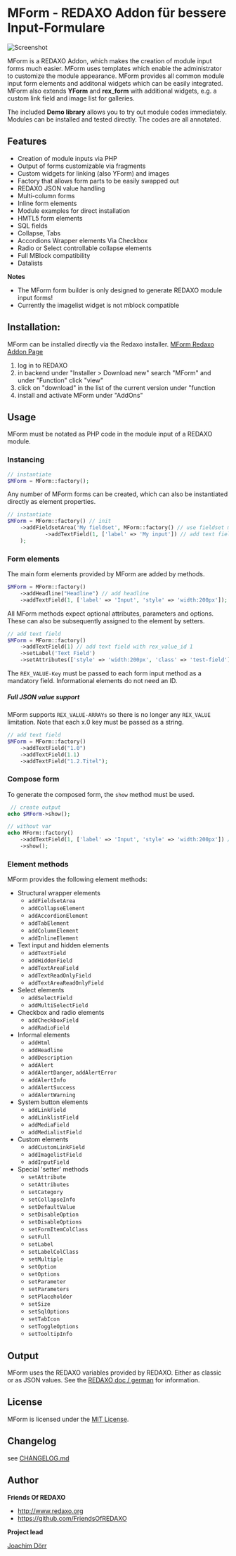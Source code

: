 # MForm - REDAXO Addon für bessere Input-Formulare

![Screenshot](https://github.com/FriendsOfREDAXO/mform/blob/assets/screen_mform7.png?raw=true)

MForm is a REDAXO Addon, which makes the creation of module input forms much easier. MForm uses templates which enable the administrator to customize the module appearance. MForm provides all common module input form elements and additonal widgets which can be easily integrated. MForm also extends **YForm** and **rex_form** with additional widgets, e.g. a custom link field and image list for galleries. 

The included **Demo library** allows you to try out module codes immediately. Modules can be installed and tested directly. The codes are all annotated. 

## Features

- Creation of module inputs via PHP
- Output of forms customizable via fragments
- Custom widgets for linking (also YForm) and images
- Factory that allows form parts to be easily swapped out 
- REDAXO JSON value handling
- Multi-column forms
- Inline form elements
- Module examples for direct installation
- HMTL5 form elements 
- SQL fields
- Collapse, Tabs 
- Accordions Wrapper elements Via Checkbox 
- Radio or Select controllable collapse elements
- Full MBlock compatibility
- Datalists 

**Notes**

* The MForm form builder is only designed to generate REDAXO module input forms!
* Currently the imagelist widget is not mblock compatible


## Installation:

MForm can be installed directly via the Redaxo installer. [MForm Redaxo Addon Page](http://www.redaxo.org/de/download/addons/?addon_id=967&searchtxt=mform&cat_id=-1)

1. log in to REDAXO
2. in backend under "Installer > Download new" search "MForm" and under "Function" click "view"
3. click on "download" in the list of the current version under "function
4. install and activate MForm under "AddOns"


## Usage

MForm must be notated as PHP code in the module input of a REDAXO module.


### Instancing 

```php
// instantiate
$MForm = MForm::factory();
```

Any number of MForm forms can be created, which can also be instantiated directly as element properties.

```php
// instantiate
$MForm = MForm::factory() // init 
    ->addFieldsetArea('My fieldset', MForm::factory() // use fieldset method and init new mform instance 
            ->addTextField(1, ['label' => 'My input']) // add text field with rex_value_id 1 and label attribute
    );
```

### Form elements

The main form elements provided by MForm are added by methods.

```php
$MForm = MForm::factory()
    ->addHeadline("Headline") // add headline
    ->addTextField(1, ['label' => 'Input', 'style' => 'width:200px']); // add text field with rex_value_id 1
```

All MForm methods expect optional attributes, parameters and options. These can also be subsequently assigned to the element by setters.

```php
// add text field
$MForm = MForm::factory()
    ->addTextField(1) // add text field with rex_value_id 1
    ->setLabel('Text Field') 
    ->setAttributes(['style' => 'width:200px', 'class' => 'test-field']);
```
The `REX_VALUE-Key` must be passed to each form input method as a mandatory field. Informational elements do not need an ID.

##### Full JSON value support

MForm supports `REX_VALUE-ARRAYs` so there is no longer any `REX_VALUE` limitation. Note that each x.0 key must be passed as a string.

```php
// add text field
$MForm = MForm::factory()
    ->addTextField("1.0")
    ->addTextField(1.1)
    ->addTextField("1.2.Titel");
```

### Compose form

To generate the composed form, the `show` method must be used.

```php
 // create output
echo $MForm->show();

// without var
echo MForm::factory()
    ->addTextField(1, ['label' => 'Input', 'style' => 'width:200px']) // add text field with rex_value_id 1
    ->show();
```

### Element methods

MForm provides the following element methods:

* Structural wrapper elements
  * `addFieldsetArea`
  * `addCollapseElement`
  * `addAccordionElement`
  * `addTabElement`
  * `addColumnElement`
  * `addInlineElement`
* Text input and hidden elements
  * `addTextField`
  * `addHiddenField`
  * `addTextAreaField`
  * `addTextReadOnlyField`
  * `addTextAreaReadOnlyField`
* Select elements
  * `addSelectField`
  * `addMultiSelectField`
* Checkbox and radio elements
  * `addCheckboxField`
  * `addRadioField`
* Informal elements
  * `addHtml`
  * `addHeadline`
  * `addDescription`
  * `addAlert`
  * `addAlertDanger`, `addAlertError`
  * `addAlertInfo`
  * `addAlertSuccess`
  * `addAlertWarning`
* System button elements
  * `addLinkField`
  * `addLinklistField`
  * `addMediaField`
  * `addMedialistField`
* Custom elements 
  * `addCustomLinkField`
  * `addImagelistField`
  * `addInputField`
* Special 'setter' methods
  * `setAttribute`
  * `setAttributes`
  * `setCategory`
  * `setCollapseInfo`
  * `setDefaultValue`
  * `setDisableOption`
  * `setDisableOptions`
  * `setFormItemColClass`
  * `setFull`
  * `setLabel`
  * `setLabelColClass`
  * `setMultiple`
  * `setOption`
  * `setOptions`
  * `setParameter`
  * `setParameters`
  * `setPlaceholder`
  * `setSize`
  * `setSqlOptions`
  * `setTabIcon`
  * `setToggleOptions`
  * `setTooltipInfo`

## Output 

MForm uses the REDAXO variables provided by REDAXO. Either as classic or as JSON values. 
See the [REDAXO doc / german](https://www.redaxo.org/doku/main/redaxo-variablen) for information.

## License

MForm is licensed under the [MIT License](LICENSE.md).

## Changelog

see [CHANGELOG.md](https://github.com/FriendsOfREDAXO/mform/blob/master/CHANGELOG.md)

## Author

**Friends Of REDAXO**

* http://www.redaxo.org
* https://github.com/FriendsOfREDAXO

**Project lead**

[Joachim Dörr](https://github.com/joachimdoerr)

